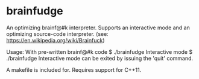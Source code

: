 # brainfudge
An optimizing brainf@#k interpreter.  Supports an interactive mode and an optimizing source-code interpreter. (see: https://en.wikipedia.org/wiki/Brainfuck)

Usage:
        With pre-written brainf@#k code
                $ ./brainfudge <source code file>
        Interactive mode
                $ ./brainfudge
        Interactive mode can be exited by issuing the 'quit' command.

A makefile is included for.  Requires support for C++11.

